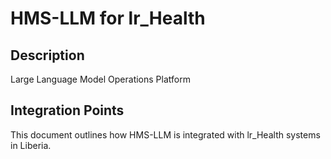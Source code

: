 # HMS-LLM for lr_Health

## Description

Large Language Model Operations Platform

## Integration Points

This document outlines how HMS-LLM is integrated with lr_Health systems in Liberia.
